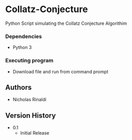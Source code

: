 # Collatz-Conjecture
Python Script simulating the Collatz Conjecture Algorithim 

### Dependencies
* Python 3

### Executing program
* Download file and run from command prompt

## Authors
* Nicholas Rinaldi

## Version History

* 0.1
    * Initial Release
    


